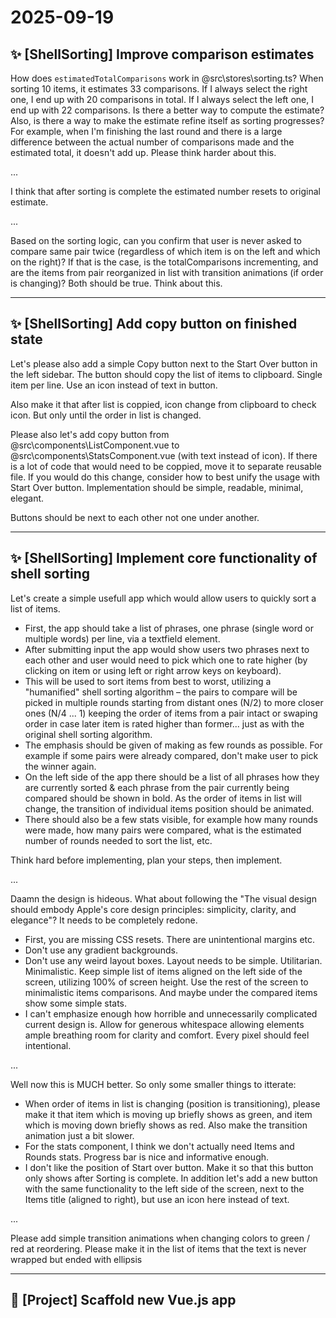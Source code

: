 

# 2025-09-19

## ✨ [ShellSorting] Improve comparison estimates

How does `estimatedTotalComparisons` work in @src\stores\sorting.ts? When sorting 10 items, it estimates 33 comparisons. If I always select the right one, I end up with 20 comparisons in total. If I always select the left one, I end up with 22 comparisons. Is there a better way to compute the estimate? Also, is there a way to make the estimate refine itself as sorting progresses? For example, when I'm finishing the last round and there is a large difference between the actual number of comparisons made and the estimated total, it doesn't add up. Please think harder about this.

...

I think that after sorting is complete the estimated number resets to original estimate.

...

Based on the sorting logic, can you confirm that user is never asked to compare same pair twice (regardless of which item is on the left and which on the right)? If that is the case, is the totalComparisons incrementing, and are the items from pair reorganized in list with transition animations (if order is changing)? Both should be true. Think about this.

---

## ✨ [ShellSorting] Add copy button on finished state

Let's please also add a simple Copy button next to the Start Over button in the left sidebar. The button should copy the list of items to clipboard. Single item per line. Use an icon instead of text in button.

Also make it that after list is coppied, icon change from clipboard to check icon. But only until the order in list is changed.

Please also let's add copy button from @src\components\ListComponent.vue to @src\components\StatsComponent.vue (with text instead of icon). If there is a lot of code that would need to be coppied, move it to separate reusable file. If you would do this change, consider how to best unify the usage with Start Over button. Implementation should be simple, readable, minimal, elegant.

Buttons should be next to each other not one under another.

---

## ✨ [ShellSorting] Implement core functionality of shell sorting

Let's create a simple usefull app which would allow users to quickly sort a list of items.

- First, the app should take a list of phrases, one phrase (single word or multiple words) per line, via a textfield element.
- After submitting input the app would show users two phrases next to each other and user would need to pick which one to rate higher (by clicking on item or using left or right arrow keys on keyboard).
- This will be used to sort items from best to worst, utilizing a "humanified" shell sorting algorithm – the pairs to compare will be picked in multiple rounds starting from distant ones (N/2) to more closer ones (N/4 ... 1) keeping the order of items from a pair intact or swaping order in case later item is rated higher than former... just as with the original shell sorting algorithm.
- The emphasis should be given of making as few rounds as possible. For example if some pairs were already compared, don't make user to pick the winner again.
- On the left side of the app there should be a list of all phrases how they are currently sorted & each phrase from the pair currently being compared should be shown in bold. As the order of items in list will change, the transition of individual items position should be animated.
- There should also be a few stats visible, for example how many rounds were made, how many pairs were compared, what is the estimated number of rounds needed to sort the list, etc.

Think hard before implementing, plan your steps, then implement.

...

Daamn the design is hideous. What about following the "The visual design should embody Apple's core design principles: simplicity, clarity, and elegance"? It needs to be completely redone.

- First, you are missing CSS resets. There are unintentional margins etc.
- Don't use any gradient backgrounds.
- Don't use any weird layout boxes. Layout needs to be simple. Utilitarian. Minimalistic. Keep simple list of items aligned on the left side of the screen, utilizing 100% of screen height. Use the rest of the screen to minimalistic items comparisons. And maybe under the compared items show some simple stats.
- I can't emphasize enough how horrible and unnecessarily complicated current design is. Allow for generous whitespace allowing elements ample breathing room for clarity and comfort. Every pixel should feel intentional.

...

Well now this is MUCH better. So only some smaller things to itterate:

- When order of items in list is changing (position is transitioning), please make it that item which is moving up briefly shows as green, and item which is moving down briefly shows as red. Also make the transition animation just a bit slower.
- For the stats component, I think we don't actually need Items and Rounds stats. Progress bar is nice and informative enough.
- I don't like the position of Start over button. Make it so that this button only shows after Sorting is complete. In addition let's add a new button with the same functionality to the left side of the screen, next to the Items title (aligned to right), but use an icon here instead of text.

...

Please add simple transition animations when changing colors to green / red at reordering.
Please make it in the list of items that the text is never wrapped but ended with ellipsis

---

## 🔧 [Project] Scaffold new Vue.js app
